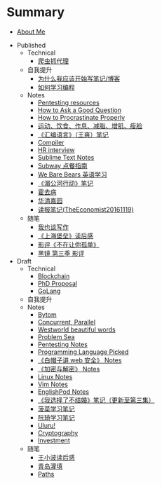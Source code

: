 # Summary

* [About Me](README.md)
- Published
    - Technical
        + [爬虫抓代理](tech/proxy-crawler.md)
    - 自我提升
        + [为什么我应该开始写笔记/博客](evolution/hello-blog.md)
        + [如何学习编程](evolution/how-to-learn-programming.md)
    - Notes
        + [Pentesting resources](notes/pres.md)
        + [How to Ask a Good Question](notes/how-to-ask-a-good-question.md)
        + [How to Procrastinate Properly](notes/how-to-procrastinate.md)
        + [运动、饮食、作息、减脂、增肌、瘦脸](notes/lose-fat.md)
        + [《汇编语言》（王爽）笔记](notes/assembly-shuangw.md)
        + [Compiler](notes/compiler.md)
        + [HR interview](notes/hr-interview.md)
        + [Sublime Text Notes](notes/subl.md)
        + [Subway 点餐指南](notes/subway.md)
        + [We Bare Bears 英语学习](notes/we-bare-bears.md)
        + [《湄公河行动》笔记](notes/mekong.md)
        + [霍去病](notes/huoqub.md)
        + [华清嘉园](notes/ucenter-center.md)
        + [读报笔记(TheEconomist20161119)](notes/trumps-world.md)
    * 随笔
        + [我也谈写作](miscs/writing.md)
        + [《上海堡垒》读后感](miscs/once-upon-a-time-in-shanghai.md)
        + [影评《不在让你孤单》](miscs/a-beautiful-life.md)
        + [黑镜 第三季 影评](miscs/black-mirror-s3.md)
- Draft
    - Technical
        + [Blockchain](tech/blockchain.md)
        + [PhD Proposal](tech/phd.md)
        + [GoLang](tech/golang.md)
    - 自我提升
    - Notes
        + [Bytom](notes/bytom.md)
        + [Concurrent, Parallel](notes/concurrent-parallel.md)
        + [Westworld beautiful words](notes/westworld.md)
        + [Problem Sea](notes/problem-sea.md)
        + [Pentesting Notes](notes/ptrip.md)
        + [Programming Language Picked](notes/prog-lang.md)
        + [《白帽子讲 web 安全》 Notes](notes/wh-websec.md)
        + [《加密与解密》 Notes](notes/kanxue-bin-crack.md)
        + [Linux Notes](notes/linux.md)
        + [Vim Notes](notes/vim.md)
        * [EnglishPod Notes](notes/englishpod.md)
        * [《我选择了不结婚》笔记（更新至第三集）](notes/itz-not-that-i-cant-marry.md)
        * [菠菜学习笔记](notes/bocai.md)
        * [阮琦学习笔记](notes/ruanqi.md)
        * [Uluru!](notes/uluru.md)
        * [Cryptography](notes/crypto.md)
        * [Investment](notes/investment.md)
    * 随笔
        - [王小波读后感](miscs/wangxiaobo.md)
        * [青岛灌填](miscs/qd-pouring.md)
        * [Paths](miscs/paths.md)